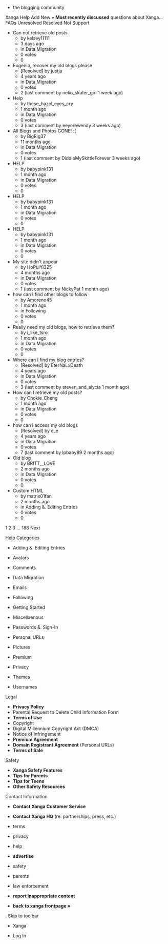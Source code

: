 *   the blogging community

Xanga Help Add New » **Most recently discussed** questions about Xanga… FAQs Unresolved Resolved Not Support

*   Can not retrieve old posts
    *   by kelsey11111
    *   3 days ago
    *   in Data Migration
    *   0 votes
    *   0
*   Eugenia, recover my old blogs please
    *   \[Resolved\] by justja
    *   4 years ago
    *   in Data Migration
    *   0 votes
    *   2 (last comment by neko\_skater\_girl 1 week ago)
*   Help
    *   by these\_hazel\_eyes\_cry
    *   1 month ago
    *   in Data Migration
    *   0 votes
    *   3 (last comment by eeyorewendy 3 weeks ago)
*   All Blogs and Photos GONE! :(
    *   by BigRig37
    *   11 months ago
    *   in Data Migration
    *   0 votes
    *   1 (last comment by DiddleMySkittleForever 3 weeks ago)
*   HELP
    *   by babypink131
    *   1 month ago
    *   in Data Migration
    *   0 votes
    *   0
*   HELP
    *   by babypink131
    *   1 month ago
    *   in Data Migration
    *   0 votes
    *   0
*   HELP
    *   by babypink131
    *   1 month ago
    *   in Data Migration
    *   0 votes
    *   0
*   My site didn't appear
    *   by HoPuiYi325
    *   4 months ago
    *   in Data Migration
    *   0 votes
    *   1 (last comment by NickyPat 1 month ago)
*   how can I find other blogs to follow
    *   by Amoreno45
    *   1 month ago
    *   in Following
    *   0 votes
    *   0
*   Really need my old blogs, how to retrieve them?
    *   by i\_like\_tsro
    *   1 month ago
    *   in Data Migration
    *   0 votes
    *   0
*   Where can I find my blog entries?
    *   \[Resolved\] by EterNaLxDeath
    *   4 years ago
    *   in Data Migration
    *   0 votes
    *   3 (last comment by steven\_and\_alycia 1 month ago)
*   How can I retrieve my old posts?
    *   by Chokie\_Cheng
    *   1 month ago
    *   in Data Migration
    *   0 votes
    *   0
*   how can i access my old blogs
    *   \[Resolved\] by e\_e
    *   4 years ago
    *   in Data Migration
    *   0 votes
    *   7 (last comment by lpbaby89 2 months ago)
*   Old blog
    *   by BRITT\_\_LOVE
    *   2 months ago
    *   in Data Migration
    *   0 votes
    *   0
*   Custom HTML
    *   by matrix01fan
    *   2 months ago
    *   in Adding &. Editing Entries
    *   0 votes
    *   0

1 2 3 ... 188 Next

Help Categories

*   Adding &. Editing Entries
*   Avatars
*   Comments
*   Data Migration
*   Emails
*   Following
*   Getting Started
*   Miscellaenous

*   Passwords &. Sign-In
*   Personal URLs
*   Pictures
*   Premium
*   Privacy
*   Themes
*   Usernames

Legal

*   **Privacy Policy**
*   Parental Request to Delete Child Information Form
*   **Terms of Use**
*   Copyright
*   Digital Millennium Copyright Act (DMCA)
*   Notice of Infringement
*   **Premium Agreement**
*   **Domain Registrant Agreement** (Personal URLs)
*   **Terms of Sale**

Safety

*   **Xanga Safety Features**
*   **Tips for Parents**
*   **Tips for Teens**
*   **Other Safety Resources**

Contact Information

*   **Contact Xanga Customer Service**
*   **Contact Xanga HQ** (re: partnerships, press, etc.)

*   terms
*   privacy
*   help
*   **advertise**

*   safety
*   parents
*   law enforcement
*   **report inappropriate content**

*   **back to xanga frontpage »**

<img src="http://pixel.quantserve.com/pixel/p-87h-iNOVooym2.gif" style="display: none" height="1" width="1" alt="Quantcast"/>. Skip to toolbar

*   Xanga

*   Log In